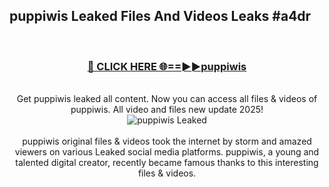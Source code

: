 ## puppiwis Leaked Files And Videos Leaks #a4dr
<br>
<div align="center">
<h3><a href="https://watchclip.my.id/puppiwis" rel="nofollow">🔴 CLICK HERE 🌐==►►puppiwis</a></h3>
<br>
Get puppiwis leaked all content. Now you can access all files & videos of puppiwis. All video and files new update 2025!
<br>
<a href="https://watchclip.my.id/puppiwis" rel="nofollow" data-target="animated-image.originalLink"><img src="https://i.ibb.co.com/WyWwxjT/player-gif2.gif" alt="puppiwis Leaked" style="max-width: 100%; display: inline-block;" data-target="animated-image.originalImage"></a>
<br><br>
puppiwis original files & videos took the internet by storm and amazed viewers on various Leaked social media platforms. puppiwis, a young and talented digital creator, recently became famous thanks to this interesting files & videos.
</div>
<br>